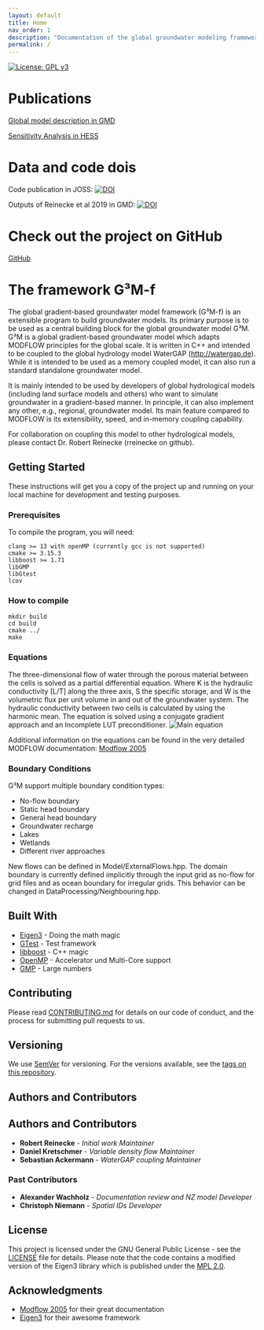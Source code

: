 ```yaml
---
layout: default
title: Home
nav_order: 1
description: "Documentation of the global groundwater modeling framework."
permalink: /
---
```



[![License: GPL v3](https://img.shields.io/badge/License-GPL%20v3-blue.svg)](https://www.gnu.org/licenses/gpl-3.0)

# Publications

[Global model description in GMD](https://www.geosci-model-dev.net/12/2401/2019/)

[Sensitivity Analysis in HESS](https://www.hydrol-earth-syst-sci.net/23/4561/2019/hess-23-4561-2019.html)


# Data and code dois
Code publication in JOSS: [![DOI](https://zenodo.org/badge/109667597.svg)](https://zenodo.org/badge/latestdoi/109667597)

Outputs of Reinecke et al 2019 in GMD: [![DOI](https://zenodo.org/badge/DOI/10.5281/zenodo.1315471.svg)](https://doi.org/10.5281/zenodo.1315471)

# Check out the project on GitHub
[GitHub](https://github.com/rreinecke/global-gradient-based-groundwater-model)

# The framework G³M-f
The global gradient-based groundwater model framework (G³M-f) is an extensible program to build groundwater models.
Its primary purpose is to be used as a central building block for the global groundwater model G³M.
G³M is a global gradient-based groundwater model which adapts MODFLOW principles for the global scale.
It is written in C++ and intended to be coupled to the global hydrology model WaterGAP (http://watergap.de).
While it is intended to be used as a memory coupled model, it can also run a standard standalone groundwater model.

It is mainly intended to be used by developers of global hydrological models (including land surface models and others) who want to simulate groundwater in a gradient-based manner.
In principle, it can also implement any other, e.g., regional, groundwater model.
Its main feature compared to MODFLOW is its extensibility, speed, and in-memory coupling capability.

For collaboration on coupling this model to other hydrological models, please contact Dr. Robert Reinecke (rreinecke on github).


## Getting Started

These instructions will get you a copy of the project up and running on your local machine for development and testing purposes.

### Prerequisites

To compile the program, you will need:
```
clang >= 13 with openMP (currently gcc is not supported)
cmake >= 3.15.3
libboost >= 1.71
libGMP
libGtest
lcov
```
### How to compile
```
mkdir build
cd build
cmake ../
make
```

### Equations
The three-dimensional flow of water through the porous material between the cells is solved as a partial differential equation.
Where K is the hydraulic conductivity [L/T] along the three axis, S the specific storage, and W is the volumetric flux per unit volume in and out of the groundwater system.
The hydraulic conductivity between two cells is calculated by using the harmonic mean.
The equation is solved using a conjugate gradient approach and an Incomplete LUT preconditioner.
![](https://latex.codecogs.com/gif.latex?\frac{\partial}{\partial&space;x}\left&space;(&space;K_{x}&space;\frac{\partial&space;h}{\partial&space;x}&space;\right&space;)&space;&plus;&space;\frac{\partial}{\partial&space;y}\left&space;(&space;K_{y}&space;\frac{\partial&space;h}{\partial&space;y}&space;\right&space;)&space;&plus;&space;\frac{\partial}{\partial&space;z}\left&space;(&space;K_{z}&space;\frac{\partial&space;h}{\partial&space;z}&space;\right&space;)&space;&plus;&space;W&space;=&space;S_{s}&space;\frac{\partial&space;h}{\partial&space;t} "Main equation")

Additional information on the equations can be found in the very detailed MODFLOW documentation: [Modflow 2005](https://water.usgs.gov/ogw/modflow/MODFLOW.html)

### Boundary Conditions
G³M support multiple boundary condition types:
* No-flow boundary
* Static head boundary
* General head boundary
* Groundwater recharge
* Lakes
* Wetlands
* Different river approaches

New flows can be defined in Model/ExternalFlows.hpp.
The domain boundary is currently defined implicitly through the input grid as no-flow for grid files and as ocean boundary for irregular grids.
This behavior can be changed in DataProcessing/Neighbouring.hpp.

## Built With

* [Eigen3](http://eigen.tuxfamily.org) - Doing the math magic
* [GTest](https://github.com/google/googletest) - Test framework
* [libboost](http://www.boost.org) - C++ magic
* [OpenMP](http://www.openmp.org) - Accelerator und Multi-Core support
* [GMP](https://gmplib.org) - Large numbers

## Contributing

Please read [CONTRIBUTING.md](CONTRIBUTING.md) for details on our code of conduct, and the process for submitting pull requests to us.

## Versioning

We use [SemVer](http://semver.org/) for versioning. For the versions available, see the [tags on this repository](https://github.com/your/project/tags). 

## Authors and Contributors


## Authors and Contributors

* **Robert Reinecke** <span id="badgeCont935"><script type="text/javascript" src="https://publons.com/mashlets?el=badgeCont935&rid=K-3693-2019&size=small"></script></span> - *Initial work* *Maintainer*
* **Daniel Kretschmer** - *Variable density flow* *Maintainer*
* **Sebastian Ackermann** - *WaterGAP coupling* *Maintainer*

### Past Contributors

* **Alexander Wachholz** - *Documentation review and NZ model* *Developer*
* **Christoph Niemann** - *Spatial IDs* *Developer*

## License

This project is licensed under the GNU General Public License - see the [LICENSE](LICENSE) file for details.
Please note that the code contains a modified version of the Eigen3 library which is published under the [MPL 2.0](https://www.mozilla.org/en-US/MPL/2.0/).

## Acknowledgments

* [Modflow 2005](https://water.usgs.gov/ogw/modflow/MODFLOW.html) for their great documentation
* [Eigen3](http://eigen.tuxfamily.org) for their awesome framework
